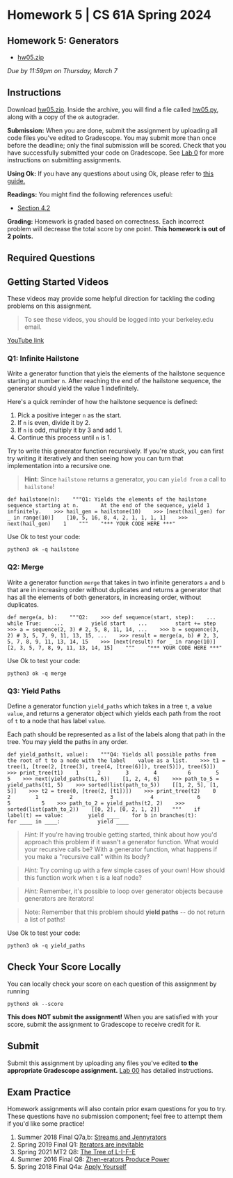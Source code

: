Homework 5 | CS 61A Spring 2024
===============================

Homework 5: Generators[​](https://www.learncs.site/docs/curriculum-resource/cs61a/homework/hw05#homework-5-generators "Direct link to Homework 5: Generators")
--------------------------------------------------------------------------------------------------------------------------------------------------------------

*   [hw05.zip](https://www.learncs.site/assets/files/hw05-ff324bf956b7998a49297cff704df2e3.zip)

_Due by 11:59pm on Thursday, March 7_

Instructions[​](https://www.learncs.site/docs/curriculum-resource/cs61a/homework/hw05#instructions "Direct link to Instructions")
---------------------------------------------------------------------------------------------------------------------------------

Download [hw05.zip](https://www.learncs.site/assets/files/hw05-ff324bf956b7998a49297cff704df2e3.zip). Inside the archive, you will find a file called [hw05.py](https://cs61a.org//hw/hw05/hw05.py), along with a copy of the `ok` autograder.

**Submission:** When you are done, submit the assignment by uploading all code files you've edited to Gradescope. You may submit more than once before the deadline; only the final submission will be scored. Check that you have successfully submitted your code on Gradescope. See [Lab 0](https://cs61a.org/lab/lab00#task-c-submitting-the-assignment) for more instructions on submitting assignments.

**Using Ok:** If you have any questions about using Ok, please refer to [this guide.](https://cs61a.org/articles/using-ok)

**Readings:** You might find the following references useful:

*   [Section 4.2](https://www.composingprograms.com/pages/42-implicit-sequences.html)

**Grading:** Homework is graded based on correctness. Each incorrect problem will decrease the total score by one point. **This homework is out of 2 points.**

Required Questions[​](https://www.learncs.site/docs/curriculum-resource/cs61a/homework/hw05#required-questions "Direct link to Required Questions")
---------------------------------------------------------------------------------------------------------------------------------------------------

Getting Started Videos[​](https://www.learncs.site/docs/curriculum-resource/cs61a/homework/hw05#getting-started-videos "Direct link to Getting Started Videos")
---------------------------------------------------------------------------------------------------------------------------------------------------------------

These videos may provide some helpful direction for tackling the coding problems on this assignment.

> To see these videos, you should be logged into your berkeley.edu email.

[YouTube link](https://youtu.be/playlist?list=PLx38hZJ5RLZcg5Zd4EMdx9fctIYVfJvnd)

### Q1: Infinite Hailstone[​](https://www.learncs.site/docs/curriculum-resource/cs61a/homework/hw05#q1-infinite-hailstone "Direct link to Q1: Infinite Hailstone")

Write a generator function that yiels the elements of the hailstone sequence starting at number `n`. After reaching the end of the hailstone sequence, the generator should yield the value 1 indefinitely.

Here's a quick reminder of how the hailstone sequence is defined:

1.  Pick a positive integer `n` as the start.
2.  If `n` is even, divide it by 2.
3.  If `n` is odd, multiply it by 3 and add 1.
4.  Continue this process until `n` is 1.

Try to write this generator function recursively. If you're stuck, you can first try writing it iteratively and then seeing how you can turn that implementation into a recursive one.

> **Hint:** Since `hailstone` returns a generator, you can `yield from` a call to `hailstone`!

    def hailstone(n):    """Q1: Yields the elements of the hailstone sequence starting at n.       At the end of the sequence, yield 1 infinitely.    >>> hail_gen = hailstone(10)    >>> [next(hail_gen) for _ in range(10)]    [10, 5, 16, 8, 4, 2, 1, 1, 1, 1]    >>> next(hail_gen)    1    """    "*** YOUR CODE HERE ***"

Use Ok to test your code:

    python3 ok -q hailstone

### Q2: Merge[​](https://www.learncs.site/docs/curriculum-resource/cs61a/homework/hw05#q2-merge "Direct link to Q2: Merge")

Write a generator function `merge` that takes in two infinite generators `a` and `b` that are in increasing order without duplicates and returns a generator that has all the elements of both generators, in increasing order, without duplicates.

    def merge(a, b):    """Q2:    >>> def sequence(start, step):    ...     while True:    ...         yield start    ...         start += step    >>> a = sequence(2, 3) # 2, 5, 8, 11, 14, ...    >>> b = sequence(3, 2) # 3, 5, 7, 9, 11, 13, 15, ...    >>> result = merge(a, b) # 2, 3, 5, 7, 8, 9, 11, 13, 14, 15    >>> [next(result) for _ in range(10)]    [2, 3, 5, 7, 8, 9, 11, 13, 14, 15]    """    "*** YOUR CODE HERE ***"

Use Ok to test your code:

    python3 ok -q merge

### Q3: Yield Paths[​](https://www.learncs.site/docs/curriculum-resource/cs61a/homework/hw05#q3-yield-paths "Direct link to Q3: Yield Paths")

Define a generator function `yield_paths` which takes in a tree `t`, a value `value`, and returns a generator object which yields each path from the root of `t` to a node that has label `value`.

Each path should be represented as a list of the labels along that path in the tree. You may yield the paths in any order.

    def yield_paths(t, value):    """Q4: Yields all possible paths from the root of t to a node with the label    value as a list.    >>> t1 = tree(1, [tree(2, [tree(3), tree(4, [tree(6)]), tree(5)]), tree(5)])    >>> print_tree(t1)    1      2        3        4          6        5      5    >>> next(yield_paths(t1, 6))    [1, 2, 4, 6]    >>> path_to_5 = yield_paths(t1, 5)    >>> sorted(list(path_to_5))    [[1, 2, 5], [1, 5]]    >>> t2 = tree(0, [tree(2, [t1])])    >>> print_tree(t2)    0      2        1          2            3            4              6            5          5    >>> path_to_2 = yield_paths(t2, 2)    >>> sorted(list(path_to_2))    [[0, 2], [0, 2, 1, 2]]    """    if label(t) == value:        yield ____    for b in branches(t):        for ____ in ____:            yield ____

> _Hint:_ If you're having trouble getting started, think about how you'd approach this problem if it wasn't a generator function. What would your recursive calls be? With a generator function, what happens if you make a "recursive call" within its body?

> _Hint:_ Try coming up with a few simple cases of your own! How should this function work when `t` is a leaf node?

> _Hint:_ Remember, it's possible to loop over generator objects because generators are iterators!

> Note: Remember that this problem should **yield paths** \-- do not return a list of paths!

Use Ok to test your code:

    python3 ok -q yield_paths

Check Your Score Locally[​](https://www.learncs.site/docs/curriculum-resource/cs61a/homework/hw05#check-your-score-locally "Direct link to Check Your Score Locally")
---------------------------------------------------------------------------------------------------------------------------------------------------------------------

You can locally check your score on each question of this assignment by running

    python3 ok --score

**This does NOT submit the assignment!** When you are satisfied with your score, submit the assignment to Gradescope to receive credit for it.

Submit[​](https://www.learncs.site/docs/curriculum-resource/cs61a/homework/hw05#submit "Direct link to Submit")
---------------------------------------------------------------------------------------------------------------

Submit this assignment by uploading any files you've edited **to the appropriate Gradescope assignment.** [Lab 00](https://cs61a.org/lab/lab00/#submit-with-gradescope) has detailed instructions.

Exam Practice[​](https://www.learncs.site/docs/curriculum-resource/cs61a/homework/hw05#exam-practice "Direct link to Exam Practice")
------------------------------------------------------------------------------------------------------------------------------------

Homework assignments will also contain prior exam questions for you to try. These questions have no submission component; feel free to attempt them if you'd like some practice!

1.  Summer 2018 Final Q7a,b: [Streams and Jennyrators](https://inst.eecs.berkeley.edu/~cs61a/su18/assets/pdfs/61a-su18-final.pdf#page=9)
2.  Spring 2019 Final Q1: [Iterators are inevitable](https://cs61a.org/exam/sp19/final/61a-sp19-final.pdf#page=2)
3.  Spring 2021 MT2 Q8: [The Tree of L-I-F-E](https://cs61a.org/exam/sp21/mt2/61a-sp21-mt2.pdf#page=18)
4.  Summer 2016 Final Q8: [Zhen-erators Produce Power](https://inst.eecs.berkeley.edu//~cs61a/su16/assets/pdfs/61a-su16-final.pdf#page=13)
5.  Spring 2018 Final Q4a: [Apply Yourself](https://inst.eecs.berkeley.edu/~cs61a/sp18/assets/pdfs/61a-sp18-final.pdf#page=5)